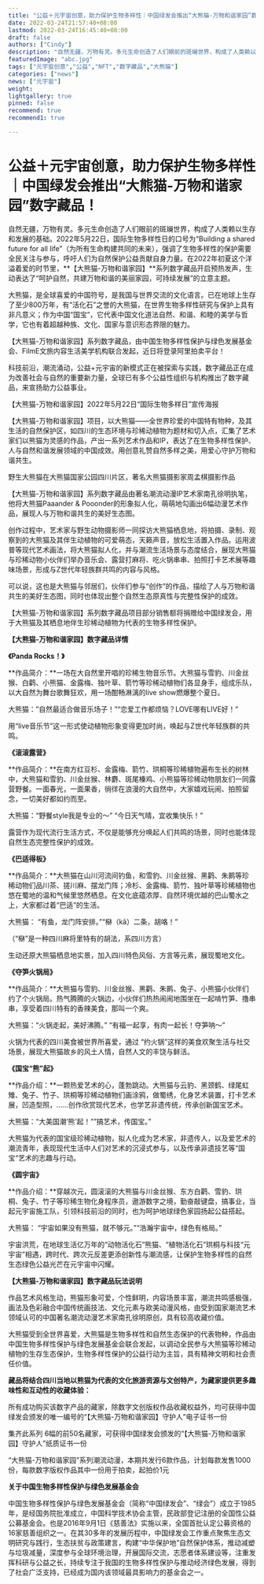 ```yaml
---
title: "公益＋元宇宙创意，助力保护生物多样性｜中国绿发会推出“大熊猫-万物和谐家园”数字藏品！"
date: 2022-03-24T21:57:40+08:00
lastmod: 2022-03-24T16:45:40+08:00
draft: false
authors: ["Cindy"]
description: "自然无疆，万物有灵。多元生命创造了人们眼前的斑斓世界，构成了人类赖以生存和发展的基础。2022年5月22日，国际生物多样性日的口号为“Building a shared future for all life”（为所有生命构建共同的未来），强调了生物多样性的保护需要全民关注与参与，呼吁人们为自然保护公益贡献自身力量。"
featuredImage: "abc.jpg"
tags: ["元宇宙创意","公益","NFT","数字藏品","大熊猫"]
categories: ["news"]
news: ["元宇宙"]
weight: 
lightgallery: true
pinned: false
recommend: true
recommend1: true

---
```


# 公益＋元宇宙创意，助力保护生物多样性｜中国绿发会推出“大熊猫-万物和谐家园”数字藏品！

自然无疆，万物有灵。多元生命创造了人们眼前的斑斓世界，构成了人类赖以生存和发展的基础。2022年5月22日，国际生物多样性日的口号为“Building a shared future for all life”（为所有生命构建共同的未来），强调了生物多样性的保护需要全民关注与参与，呼吁人们为自然保护公益贡献自身力量。在2022年初夏这个洋溢着爱的时节里，**【大熊猫-万物和谐家园】**系列数字藏品开启预热发声，生动表达了“呵护自然，共建万物和谐的美丽家园，可持续发展”的立意主题。

大熊猫，是全球喜爱的中国符号，是我国与世界交流的文化语言。已在地球上生存了至少800万年，有“活化石”之誉的大熊猫，在世界生物多样性研究与保护上具有非凡意义；作为中国“国宝”，它代表中国文化道法自然、和谐、和睦的美学与哲学，它也有着超越种族、文化、国家与意识形态界限的魅力。

【大熊猫-万物和谐家园】系列数字藏品，由中国生物多样性保护与绿色发展基金会、FilmE文旅内容生活美学机构联合发起，近日将登录阿里拍卖平台！

科技前沿，潮流涌动，公益+元宇宙的新模式正在被探索与实践，数字藏品正在成为改善社会与自然的重要新力量，全球已有多个公益性组织与机构推出了数字藏品，来宣扬助力公益事业。

【大熊猫-万物和谐家园】2022年5月22日“国际生物多样日”宣传海报

【大熊猫-万物和谐家园】项目，以大熊猫——全世界珍爱的中国特有物种，及其生活的自然保护区，如四川的生态环境与珍稀动植物为题材和切入点，汇集了艺术家们以熊猫为灵感的作品，产出一系列艺术作品和IP，表达了在生物多样性保护、人与自然和谐发展领域的中国成效。用创意礼赞自然多样之美，用爱心守护万物和谐共生。

野生大熊猫在大熊猫国家公园四川片区，著名大熊猫摄影家周孟棋摄影作品

【大熊猫-万物和谐家园】系列数字藏品由著名潮流动漫IP艺术家南孔徐明执笔，他将大熊猫Paaander & Pooonder的形象拟人化，萌萌地勾画出6幅动漫艺术作品，展现人与万物和谐共生的美好生态图。

创作过程中，艺术家与野生动物摄影师一同探访大熊猫栖息地，将拍摄、录制、观察到的大熊猫及其伴生动植物的可爱萌态，天籁声音，放松生活置入作品。运用波普等现代艺术画法，将大熊猫拟人化，并与潮流生活场景与态度结合，展现大熊猫与珍稀动物小伙伴们举办音乐会、露营打麻将、吃火锅串串、拍照打卡艺术展等趣味场景，形成与Z世代年轻族群共鸣的内容与风格。

可以说，这也是大熊猫与邻居们，伙伴们参与“创作”的作品，描绘了人与万物和谐共生的美好生态图，同时也体现出整个自然生态原真性与完整性保护的成效。

【大熊猫-万物和谐家园】系列数字藏品项目部分销售额将捐赠给中国绿发会，用于大熊猫及其栖息地伴生珍稀动植物为代表的生物多样性保护。

**【大熊猫-万物和谐家园】数字藏品详情**

**《Panda Rocks！》**

**作品简介：**一场在大自然里开唱的珍稀生物音乐节。大熊猫与雪豹、川金丝猴、白鹳、小熊猫、金露梅、独叶草、箭竹等珍稀动植物们各显身手，组成乐队，以大自然为舞台歌舞狂欢，用一场酣畅淋漓的live show燃爆整个夏日。

大熊猫：”自然最适合做音乐场子！”“恋爱工作都烦恼？LOVE哪有LIVE好！”

用“live音乐节”这一形式使动植物形象变得更加时尚，唤起与Z世代年轻族群的共鸣。

**《滚滚露营》**

**作品简介：**在南方红豆杉、金露梅、箭竹、珙桐等珍稀植物遍布生长的树林中，大熊猫和雪豹、川金丝猴、林麝、斑尾榛鸡、小熊猫等珍稀动物朋友们一同露营野餐。一面春光，一面果香，徜徉在浪漫的大自然中，大家嬉戏玩闹、拍照留念，一切美好都如约而至。

大熊猫：“野餐style我是专业的～” “今日天气晴，宜收集快乐！”

露营作为现代流行生活方式，不仅是能够充分唤起人们共鸣的场景，同时也能体现自然生态完整性保护的成效。

**《巴适得板》**

**作品简介：**大熊猫在山川河流间钓鱼，和雪豹、川金丝猴、黑鹳、朱鹮等珍稀动物们品川茶、搓川麻、摆龙门阵；冷杉、金露梅、箭竹、独叶草等珍稀植物也悠在蜀地的温和气候里悠然栖息。在文化底蕴浓厚、自然环境优越的巴山蜀水之上，大家都过着“巴适”的生活。

大熊猫： “有鱼，龙门阵安排。”“㮟（kā）二条，胡咯！”

（“㮟”是一种四川麻将里特有的胡法，系四川方言）

生动还原大熊猫栖息地实景，加入四川特色风俗、方言等元素，展现蜀地文化。

**《夺笋火锅局》**

**作品简介：**大熊猫与雪豹、川金丝猴、黑鹳、朱鹮、兔子、小熊猫小伙伴们约了个火锅局。热气腾腾的火锅边，小伙伴们热热闹闹地围坐在一起啃竹笋、撸串串，享受着四川特有的香辣美食，那叫一个爽。

大熊猫：“火锅走起，美好沸腾。” “有福一起享，有肉一起长！夺笋呐～”

火锅为代表的四川美食被世界所喜爱，通过 “约火锅”这样的美食欢聚生活与社交场景，展现大熊猫故乡的风土人情，自然人文的丰饶与鲜活。

**《国宝“熊”起》**

**作品介绍：**一颗热爱艺术的心，蓬勃跳动。大熊猫与云豹、黑颈鹤、绿尾虹雉、兔子、竹子、珙桐等珍稀动植物们画涂鸦，做蜀绣，化身艺术装置，打卡艺术展，凹造型照，……创作欣赏现代艺术，也学艺非遗传统，传承创新国宝艺术。

大熊猫：“大美国潮‘熊’起！””搞艺术，传国宝。”

大熊猫为代表的国宝级珍稀动植物，拟人化成为艺术家，非遗传人，以及爱艺术的潮流青年，表现现代生活中人们对艺术的沉浸式参与，以及传承非遗技艺等“国宝“艺术的志趣与行动。

**《圆宇宙》**

**作品介绍：**穿越次元，圆滚滚的大熊猫与川金丝猴、东方白鹳、雪豹、珙桐、兔子、竹子等珍稀生物化身程序员，遨游数字之境，勤奋敲键盘，搞事业，当起元宇宙施工队，引领科技前沿的同时，也为呵护地球绿色家园扬起公益搭起。

大熊猫： “宇宙如果没有熊猫，就不够元。”“浩瀚宇宙中，绿色有格局。”

宇宙洪荒，在地球生活亿万年的“动物活化石”熊猫、“植物活化石”珙桐与科技“元宇宙”相遇，跨时代、跨次元反差更添创新性与潮流感，让保护生物多样性的自然生态绿色公益光芒在元宇宙中闪耀。

**【大熊猫-万物和谐家园】数字藏品玩法说明**

作品艺术风格生动，熊猫形象可爱，个性鲜明，内容场景丰富，潮流共鸣感极强，画法及色彩融合中国传统画技法、文化元素与欧美动漫风格，由受到国家潮流艺术领域认可的中国著名潮流动漫艺术家南孔徐明原创，具有较高收藏价值。

大熊猫受到全世界喜爱，大熊猫是生物多样性和自然生态保护的代表物种，作品由中国生物多样性保护与绿色发展基金会联合发起，以调动全民参与大熊猫等珍稀动植物的生存生态保护，生物多样性保护的公益行动为主旨，具有精神文明和社会责任价值。

**藏品将结合四川当地以熊猫为代表的文化旅游资源与文创特产，为藏家提供更多趣味性和互动性的收藏体验：**

所有成功购买该数字产品的藏家，除数字文创版权作品收藏权益外，均可获得中国绿发会颁发的唯一编号的“【大熊猫-万物和谐家园】守护人”电子证书一份

集齐此系列 6幅的前50名藏家，可获得中国绿发会颁发的“【大熊猫-万物和谐家园】守护人”纸质证书一份

“大熊猫-万物和谐家园”系列潮流动漫，本期共发行6款作品，计划每款发售1000份，每款数字版权作品其中一份用于拍卖，起拍价1元

**关于中国生物多样性保护与绿色发展基金会**

中国生物多样性保护与绿色发展基金会（简称“中国绿发会”、“绿会”）成立于1985年，是经国务院批准成立，中国科学技术协会主管，民政部登记注册的全国性公益公募基金会。也是2016年9月1日《慈善法》实施以来，全国首批认定公募资格的16家慈善组织之一。在其30多年的发展历程中，中国绿发会工作重点聚焦生态文明研究与践行，生态扶贫与政策建言，构建“中华保护地”自然保护体系，推动减塑与垃圾减量，深度参与全球环境治理，开展国际交流，志愿者体系建设等，注重发挥科研与公益之长，持续专注于我国的生物多样性保护与推动经济绿色发展，得到了社会广泛支持，已经成为国内该领域最具影响力的基金会之一。

